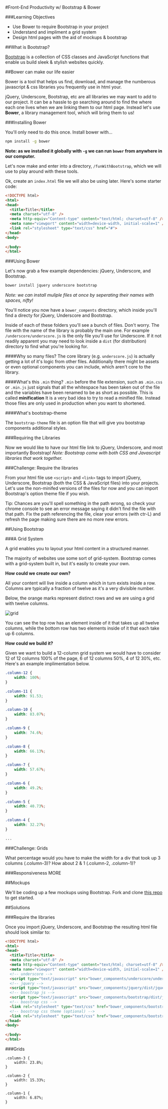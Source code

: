 #Front-End Productivity w/ Bootstrap & Bower

###Learning Objectives

* Use Bower to require Bootstrap in your project
* Understand and impliment a grid system
* Design html pages with the aid of mockups & bootstrap

##What is Bootstrap?

[Bootstrap]() is a collection of CSS classes and JavaScript functions that enable us build sleek & stylish websites quickly.

##Bower can make our life easier

Bower is a tool that helps us find, download, and manage the numberous javascript & css libraries you frequently use in html your. 

jQuery, Underscore, Bootstrap, etc are all libraries we may want to add to our project. It can be a hassle to go searching around to find the where each one lives when we are linking them to our html page. Instead let's use **Bower**, a library management tool, which will bring them to us!

###Installing Bower

You'll only need to do this once. Install bower with...

```bash
npm install -g bower
```

**Note: as we installed it globally with `-g` we can run `bower` from anywhere in our computer.**

Let's now make and enter into a directory, `/funWithBootstrap`, which we will use to play around with these tools.

Ok, create an `index.html` file we will also be using later. Here's some starter code:

```html
<!DOCTYPE html>
<html>
<head>
  <title>Title</title>
  <meta charset="utf-8" />
  <meta http-equiv="Content-type" content="text/html; charset=utf-8" />
  <meta name="viewport" content="width=device-width, initial-scale=1" />
  <link rel="stylesheet" type="text/css" href="#">
</head>
<body>
  
</body>
</html>
```

###Using Bower

Let's now grab a few example dependencies: jQuery, Underscore, and Bootstrap.

```bash
bower install jquery underscore bootstrap
```

*Note: we can install muliple files at once by seperating their names with spaces, nifty!*

You'll notice you now have a `bower_compents` directory, which inside you'll find a directy for jQuery, Underscore and Bootstrap.

Inside of each of these folders you'll see a bunch of files. Don't worry. The file with the name of the library is probably the main one. For example `/underscore/underscore.js` is the only file you'll use for Underscore. If it not readily apparent you may need to look inside a `dist` (for distribution) directory to find what you're looking for.

####Why so many files?
The core library (e.g. `underscore.js`) is actually getting a lot of it's logic from other files. Additionally there might be assets or even optional components you can include, which aren't core to the library.

####What's this `.min` thing?
`.min` before the file extension, such as `.min.css` or `.min.js` just signals that all the whitespace has been taken out of the file and the variables have been renamed to be as short as possible. This is called **minification** It is a very bad idea to try to read a minified file. Instead those files are only used in production when you want to shortened.

####What's bootstrap-theme

The `bootstrap-theme` file is an option file that will give you bootstrap components additional styles.


###Requiring the Libraries

Now we would like to have our html file link to jQuery, Underscore, and most importantly Bootstrap! *Note: Bootstrap come with both CSS and Javascript libraries that work together.*

###Challenge: Require the libraries

From your html file use `<script>` and `<link>` tags to import jQuery, Underscore, Bootstrap (both the CSS & JavaScript files) into your projects. Let's use the non-minifed versions of the files for now and you can import Bootstrap's option theme file if you wish.

Tip: Chances are you'll spell something in the path wrong, so check your chrome console to see an error message saying it didn't find the file with that path. Fix the path referencing the file, clear your errors (with ctr-L) and refresh the page making sure there are no more new errors.


##Using Bootstrap

###A Grid System

A grid enables you to layout your html content in a structured manner.

The majority of websites use some sort of grid-system. Bootstrap comes with a grid-system built in, but it's easily to create your own.

**How could we create our own?**

All your content will live inside a column which in turn exists inside a row. Columns are typically a fraction of twelve as it's a very divisible number. 

Below, the orange marks represent distinct rows and we are using a grid with twelve columns.

![grid](imgs/grid.png)

You can see the top row has an element inside of it that takes up all twelve columns, while the bottom row has two elements inside of it that each take up 6 columns.

**How could we build it?** 

Given we want to build a 12-column grid system we would have to consider 12 of 12 columns 100% of the page, 6 of 12 columns 50%, 4 of 12 30%, etc. Here's an example implimentation below.

```css
.column-12 {
    width: 100%;
}

.column-11 {
    width: 91.53;
}

.column-10 {
    width: 83.07%;
}

.column-9 {
    width: 74.6%;
}

.column-8 {
    width: 66.13%;
}

.column-7 {
    width: 57.67%;
}

.column-6 {
    width: 49.2%;
}

.column-5 {
    width: 40.73%;
}

.column-4 {
    width: 32.27%;
}

...
```

###Challenge: Grids

What percentage would you have to make the width for a div that took up 3 columns (.column-3)? How about 2 & 1 (.column-2, .column-1)?

###Responsiveness
MORE

##Mockups

We'll be coding up a few mockups using Bootstrap. Fork and clone [this repo]() to get started.

##Solutions

###Require the libraries

Once you import jQuery, Underscore, and Bootstrap the resulting html file should look similar to:

```html
<!DOCTYPE html>
<html>
<head>
  <title>Title</title>
  <meta charset="utf-8" />
  <meta http-equiv="Content-type" content="text/html; charset=utf-8" />
  <meta name="viewport" content="width=device-width, initial-scale=1" />
  <!-- underscore -->
  <script type="text/javascript" src="bower_components/underscore/underscore.js"></script>
  <!-- jquery -->
  <script type="text/javascript" src="bower_components/jquery/dist/jquery.js"></script>
  <!-- boostrap js -->
  <script type="text/javascript" src="bower_components/bootstrap/dist/js/bootstrap.js"></script>
  <!-- boostrap css -->
  <link rel="stylesheet" type="text/css" href="bower_components/bootstrap/dist/css/bootstrap.css">
  <!-- boostrap css theme (optional) -->
  <link rel="stylesheet" type="text/css" href="bower_components/bootstrap/dist/css/bootstrap-theme.css">
</head>
<body>
  
</body>
</html>
```

###Grids

```
.column-3 {
    width: 23.8%;
}

.column-2 {
    width: 15.33%;
}

.column-1 {
    width: 6.87%;
}
```






















